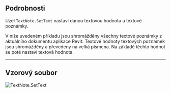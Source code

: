 ## Podrobnosti
Uzel `TextNote.SetText` nastaví danou textovou hodnotu u textové poznámky.

V níže uvedeném příkladu jsou shromážděny všechny textové poznámky z aktuálního dokumentu aplikace Revit. Textové hodnoty textových poznámek jsou shromážděny a převedeny na velká písmena. Na základě těchto hodnot se poté nastaví textová hodnota.

___
## Vzorový soubor

![TextNote.SetText](./Revit.Elements.TextNote.SetText_img.jpg)
